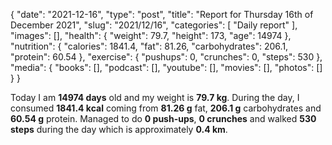 {
    "date": "2021-12-16",
    "type": "post",
    "title": "Report for Thursday 16th of December 2021",
    "slug": "2021\/12\/16",
    "categories": [
        "Daily report"
    ],
    "images": [],
    "health": {
        "weight": 79.7,
        "height": 173,
        "age": 14974
    },
    "nutrition": {
        "calories": 1841.4,
        "fat": 81.26,
        "carbohydrates": 206.1,
        "protein": 60.54
    },
    "exercise": {
        "pushups": 0,
        "crunches": 0,
        "steps": 530
    },
    "media": {
        "books": [],
        "podcast": [],
        "youtube": [],
        "movies": [],
        "photos": []
    }
}

Today I am <strong>14974 days</strong> old and my weight is <strong>79.7 kg</strong>. During the day, I consumed <strong>1841.4 kcal</strong> coming from <strong>81.26 g</strong> fat, <strong>206.1 g</strong> carbohydrates and <strong>60.54 g</strong> protein. Managed to do <strong>0 push-ups</strong>, <strong>0 crunches</strong> and walked <strong>530 steps</strong> during the day which is approximately <strong>0.4 km</strong>.